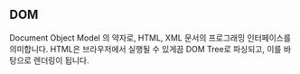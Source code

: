 ## DOM

Document Object Model 의 약자로, HTML, XML 문서의 프로그래밍 인터페이스를 의미합니다. HTML은 브라우저에서 실행될 수 있게끔 DOM Tree로 파싱되고, 이를 바탕으로 렌더링이 됩니다.